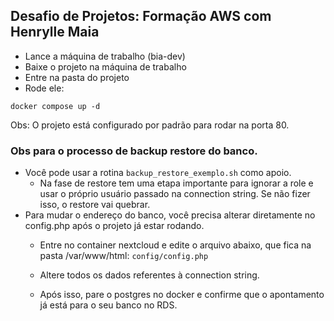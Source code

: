 ## Desafio de Projetos: Formação AWS com Henrylle Maia

- Lance a máquina de trabalho (bia-dev)
- Baixe o projeto na máquina de trabalho
- Entre na pasta do projeto
- Rode ele:

```
docker compose up -d
```

Obs: O projeto está configurado por padrão para rodar na porta 80.


### Obs para o processo de backup restore do banco.

- Você pode usar a rotina `backup_restore_exemplo.sh` como apoio.
    - Na fase de restore tem uma etapa importante para ignorar a role e usar o próprio usuário passado na connection string. Se não fizer isso, o restore vai quebrar.
- Para mudar o endereço do banco, você precisa alterar diretamente no config.php após o projeto já estar rodando.
    - Entre no container nextcloud e edite o arquivo abaixo, que fica na pasta /var/www/html:
        `config/config.php`

    - Altere todos os dados referentes à connection string.
    - Após isso, pare o postgres no docker e confirme que o apontamento já está para o seu banco no RDS.